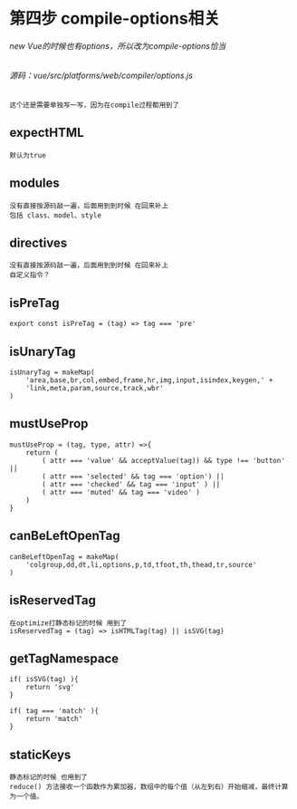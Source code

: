 # 第四步 compile-options相关

###### new Vue的时候也有options，所以改为compile-options恰当

###### 源码：vue/src/platforms/web/compiler/options.js

    这个还是需要单独写一写，因为在compile过程都用到了


## expectHTML
    默认为true


## modules

    没有直接按源码敲一遍，后面用到到时候 在回来补上
    包括 class、model、style


## directives

    没有直接按源码敲一遍，后面用到到时候 在回来补上
    自定义指令？

## isPreTag

    export const isPreTag = (tag) => tag === 'pre'

## isUnaryTag

    isUnaryTag = makeMap(
        'area,base,br,col,embed,frame,hr,img,input,isindex,keygen,' +
        'link,meta,param,source,track,wbr'
    )

## mustUseProp

    mustUseProp = (tag, type, attr) =>{
        return (
            ( attr === 'value' && acceptValue(tag)) && type !== 'button' ||
            ( attr === 'selected' && tag === 'option') ||
            ( attr === 'checked' && tag === 'input' ) ||
            ( attr === 'muted' && tag === 'video' )
        )
    }

## canBeLeftOpenTag

    canBeLeftOpenTag = makeMap(
        'colgroup,dd,dt,li,options,p,td,tfoot,th,thead,tr,source'
    )

## isReservedTag

    在optimize打静态标记的时候 用到了
    isReservedTag = (tag) => isHTMLTag(tag) || isSVG(tag)

## getTagNamespace

    if( isSVG(tag) ){
        return 'svg'
    }

    if( tag === 'match' ){
        return 'match'
    }

## staticKeys

    静态标记的时候 也用到了
    reduce() 方法接收一个函数作为累加器，数组中的每个值（从左到右）开始缩减，最终计算为一个值。